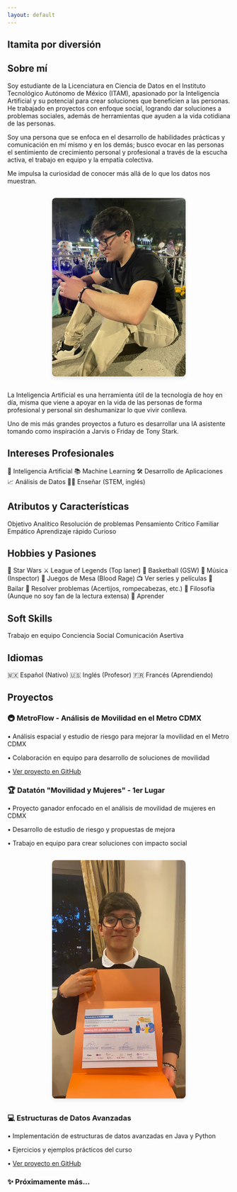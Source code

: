 ```yaml
---
layout: default
---
```


## Itamita por diversión 

## Sobre mí 


<div class="skill-list">
  <span class="skill-tag">Soy estudiante de la Licenciatura en Ciencia de Datos en el Instituto Tecnológico Autónomo de México (ITAM), apasionado por la Inteligencia Artificial y su potencial para crear soluciones que beneficien a las personas. He trabajado en proyectos con enfoque social, logrando dar soluciones a problemas sociales, además de herramientas que ayuden a la vida cotidiana de las personas.
  <p>
  Soy una persona que se enfoca en el desarrollo de habilidades prácticas y comunicación en mí mismo y en los demás; busco evocar en las personas el sentimiento de crecimiento personal y profesional a través de la escucha activa, el trabajo en equipo y la empatía colectiva. 
  </p>
  <p>
  Me impulsa la curiosidad de conocer más allá de lo que los datos nos muestran. 
  </p>
  </span>
</div>

<div style="text-align: center; margin: 30px 0;">
  <img src="./assets/images/profile.jpg" alt="Braulio Lozano" style="max-width: 60%; border-radius: 8px; box-shadow: 0 4px 8px rgba(0,0,0,0.1);">
</div>

<div class="skill-list">
  <span class="skill-tag">
  La Inteligencia Artificial es una herramienta útil de la tecnología de hoy en día, misma que viene a apoyar en la vida de las personas de forma profesional y personal sin deshumanizar lo que vivir conlleva.
  <p>
  Uno de mis más grandes proyectos a futuro es desarrollar una IA asistente tomando como inspiración a Jarvis o Friday de Tony Stark.
  </p>
  </span>
</div>


## Intereses Profesionales
<div class="skill-list">
  <span class="skill-tag">🤖 Inteligencia Artificial</span>
  <span class="skill-tag">📚 Machine Learning</span>
  <span class="skill-tag">🛠️ Desarrollo de Aplicaciones</span>
  <span class="skill-tag">📈 Análisis de Datos</span>
  <span class="skill-tag">👩‍🏫 Enseñar (STEM, inglés)</span>
</div>


## Atributos y Características
<div class="skill-list">
  <span class="skill-tag">Objetivo</span>
  <span class="skill-tag">Analítico</span>
  <span class="skill-tag">Resolución de problemas</span>
  <span class="skill-tag">Pensamiento Crítico</span>
  <span class="skill-tag">Familiar</span>
  <span class="skill-tag">Empático</span> 
  <span class="skill-tag">Aprendizaje rápido</span>
  <span class="skill-tag">Curioso</span>
</div>

## Hobbies y Pasiones
<div class="skill-list">
  <span class="skill-tag">🌌 Star Wars</span>
  <span class="skill-tag">⚔️ League of Legends (Top laner)</span>
  <span class="skill-tag">🏀 Basketball (GSW)</span>
  <span class="skill-tag">🎵 Música (Inspector)</span>
  <span class="skill-tag">🎲 Juegos de Mesa (Blood Rage)</span>
  <span class="skill-tag">📺 Ver series y películas</span>
  <span class="skill-tag">💃 Bailar</span>
  <span class="skill-tag">🧩 Resolver problemas (Acertijos, rompecabezas, etc.)</span>
  <span class="skill-tag">📜 Filosofía (Aunque no soy fan de la lectura extensa)</span>
  <span class="skill-tag">🌟 Aprender</span>
</div>


## Soft Skills
<div class="skill-list">
  <span class="skill-tag">Trabajo en equipo</span> 
  <span class="skill-tag">Conciencia Social</span> 
  <span class="skill-tag">Comunicación Asertiva</span> 
</div> 


## Idiomas
<div class="skill-list">
  <span class="skill-tag">🇲🇽 Español (Nativo)</span>
  <span class="skill-tag">🇺🇸 Inglés (Profesor)</span>
  <span class="skill-tag">🇫🇷 Francés (Aprendiendo)</span>
</div>



## Proyectos
<div class="project-card">
  <h3>🚇 MetroFlow - Análisis de Movilidad en el Metro CDMX</h3>
  <p>• Análisis espacial y estudio de riesgo para mejorar la movilidad en el Metro CDMX</p>
  <p>• Colaboración en equipo para desarrollo de soluciones de movilidad</p>
  <p>• <a href="https://github.com/juan-ca6/metroFlow" target="_blank">Ver proyecto en GitHub</a></p>
</div>

<div class="project-card">
  <h3>🏆 Datatón "Movilidad y Mujeres" - 1er Lugar</h3>
  <p>• Proyecto ganador enfocado en el análisis de movilidad de mujeres en CDMX</p>
  <p>• Desarrollo de estudio de riesgo y propuestas de mejora</p>
  <p>• Trabajo en equipo para crear soluciones con impacto social</p>
</div>

<div style="text-align: center; margin: 30px 0;">
  <img src="./assets/images/dataton.jpg" alt="Premio Datatón Movilidad y Mujeres" style="max-width: 60%; border-radius: 8px; box-shadow: 0 4px 8px rgba(0,0,0,0.1);">
</div>

<div class="project-card">
  <h3>💻 Estructuras de Datos Avanzadas</h3>
  <p>• Implementación de estructuras de datos avanzadas en Java y Python</p>
  <p>• Ejercicios y ejemplos prácticos del curso</p>
  <p>• <a href="https://github.com/BraulioLoz/EstDatAvJava" target="_blank">Ver proyecto en GitHub</a></p>
</div>

<div class="project-card">
  <h3>✨ Próximamente más...</h3>
</div>



